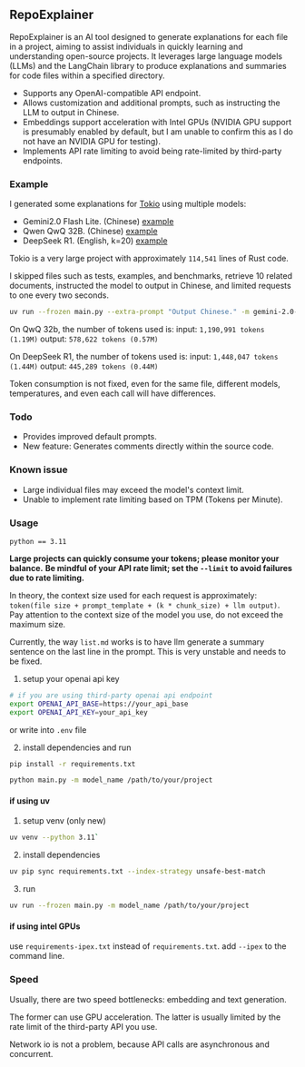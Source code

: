 ## RepoExplainer

RepoExplainer is an AI tool designed to generate explanations for each file in a project, aiming to assist individuals in quickly learning and understanding open-source projects. It leverages large language models (LLMs) and the LangChain library to produce explanations and summaries for code files within a specified directory.

* Supports any OpenAI-compatible API endpoint.
* Allows customization and additional prompts, such as instructing the LLM to output in Chinese.
* Embeddings support acceleration with Intel GPUs (NVIDIA GPU support is presumably enabled by default, but I am unable to confirm this as I do not have an NVIDIA GPU for testing).
* Implements API rate limiting to avoid being rate-limited by third-party endpoints.

### Example
I generated some explanations for [Tokio](https://github.com/tokio-rs/tokio) using multiple models:
* Gemini2.0 Flash Lite. (Chinese) [example](./examples/tokio-gemini/)
* Qwen QwQ 32B. (Chinese) [example](./examples/tokio-qwq/)
* DeepSeek R1. (English, k=20) [example](./examples/tokio-r1/)

Tokio is a very large project with approximately `114,541` lines of Rust code.

I skipped files such as tests, examples, and benchmarks, retrieve 10 related documents, instructed the model to output in Chinese, and limited requests to one every two seconds.
```bash
uv run --frozen main.py --extra-prompt "Output Chinese." -m gemini-2.0-flash-lite -e "tests-*/*" -e "examples/*" -e benches/*  /project/tokio/ -k 10 --limit 0.5
```

On QwQ 32b, the number of tokens used is:
input: `1,190,991 tokens (1.19M)`
output: `578,622 tokens (0.57M)`

On DeepSeek R1, the number of tokens used is:
input: `1,448,047 tokens (1.44M)`
output: `445,289 tokens (0.44M)`

Token consumption is not fixed, even for the same file, different models, temperatures, and even each call will have differences.

### Todo
* Provides improved default prompts.
* New feature: Generates comments directly within the source code.

### Known issue
* Large individual files may exceed the model's context limit.
* Unable to implement rate limiting based on TPM (Tokens per Minute).

### Usage
`python == 3.11`

**Large projects can quickly consume your tokens; please monitor your balance.**
**Be mindful of your API rate limit; set the `--limit` to avoid failures due to rate limiting.**

In theory, the context size used for each request is approximately: `token(file size + prompt_template + (k * chunk_size) + llm output)`.
Pay attention to the context size of the model you use, do not exceed the maximum size.

Currently, the way `list.md` works is to have llm generate a summary sentence on the last line in the prompt. This is very unstable and needs to be fixed.

1. setup your openai api key
```bash
# if you are using third-party openai api endpoint
export OPENAI_API_BASE=https://your_api_base
export OPENAI_API_KEY=your_api_key
```
or write into `.env` file

2. install dependencies and run
```bash
pip install -r requirements.txt

python main.py -m model_name /path/to/your/project
```

#### if using uv
1. setup venv (only new)
```bash
uv venv --python 3.11`
```

2. install dependencies
```bash
uv pip sync requirements.txt --index-strategy unsafe-best-match
```

3. run
```bash
uv run --frozen main.py -m model_name /path/to/your/project
```

#### if using intel GPUs
use `requirements-ipex.txt` instead of `requirements.txt`.
add `--ipex` to the command line.

### Speed
Usually, there are two speed bottlenecks: embedding and text generation.

The former can use GPU acceleration. The latter is usually limited by the rate limit of the third-party API you use.

Network io is not a problem, because API calls are asynchronous and concurrent.